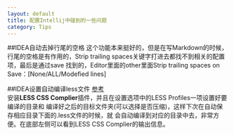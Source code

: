 ```yaml
---
layout: default
title: 配置Intellij中碰到的一些问题
category: Tips
---
```

##IDEA自动去掉行尾的空格
这个功能本来挺好的，但是在写Markdown的时候，行尾的空格是有作用的，Strip trailing spaces关键字打进去都找不到相关的配置项，最后是通过save
找到的，Editor里面的other里面Strip trailing spaces on Save：\[None/ALL/Modefied lines\]

##IDEA设置自动编译less文件
[参考](https://github.com/damao/Intellij-IDEA-F2E/wiki/Compile-Less-to-CSS-with--IntelliJ-IDEA)  
安装**LESS CSS Complier**插件，并且在设置选项中的LESS Profiles一项设置好要编译的目录和
编译好之后的目标文件夹(可以选择是否压缩)，这样下次在自动保存相应目录下面的.less文件的时候，就
会自动编译到对应的目录中去，非常方便。在底部左侧可以看到LESS CSS Complier的输出信息。